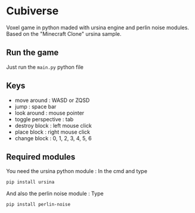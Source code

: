 # Cubiverse
Voxel game in python maded with ursina engine and perlin noise modules.  
Based on the "Minecraft Clone" ursina sample.

## Run the game
Just run the `main.py` python file

## Keys
+ move around : WASD or ZQSD
+ jump : space bar
+ look around : mouse pointer
+ toggle perspective : tab
+ destroy block : left mouse click
+ place block : right mouse click
+ change block : 0, 1, 2, 3, 4, 5, 6

## Required modules
You need the ursina python module :
In the cmd and type
```bash
pip install ursina
```
And also the perlin noise module :
Type  
```bash
pip install perlin-noise
```
